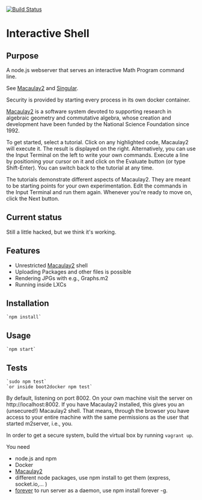 [![Build Status](https://travis-ci.org/fhinkel/InteractiveShell.svg?branch=master)](https://travis-ci.org/fhinkel/InteractiveShell)

# Interactive Shell

## Purpose

A node.js webserver that serves an interactive Math Program command line.

See [Macaulay2](http://web.macaulay2.com)  and [Singular](http://habanero.math.cornell.edu:3691/).

Security is provided by starting every process in its own docker container.

[Macaulay2](http://www.macaulay2.com) is a software system devoted to supporting research in algebraic geometry and commutative algebra, whose creation and development have been funded by the National Science Foundation since 1992.

To get started, select a tutorial. Click on any highlighted code, Macaulay2 will execute it. The result is displayed on the right. Alternatively, you can use the Input Terminal on the left to write your own commands. Execute a line by positioning your cursor on it and click on the Evaluate button (or type Shift-Enter). You can switch back to the tutorial at any time.

The tutorials demonstrate different aspects of Macaulay2. They are meant to be starting points for your own experimentation. Edit the commands in the Input Terminal and run them again. Whenever you're ready to move on, click the Next button.

## Current status

Still a little hacked, but we think it's working. 

## Features

* Unrestricted [Macaulay2](http://www.macaulay2.com) shell
* Uploading Packages and other files is possible
* Rendering JPGs with e.g., Graphs.m2
* Running inside LXCs

## Installation
    `npm install`
    
## Usage
    `npm start`

## Tests
    `sudo npm test`
    `or inside boot2docker npm test`

By default, listening on port 8002.
On your own machine visit the server on http://localhost:8002. If you have Macaulay2 installed, this gives you an (unsecured!) Macaulay2 shell.
That means, through the browser you have access to your entire machine with the same permissions as the user that started m2server, i.e., you.

In order to get a secure system, build the virtual box by running `vagrant up`.


You need 
* node.js and npm
* Docker
* [Macaulay2](http://www.macaulay2.com)
* different node packages, use npm install to get them (express, socket.io,... )
* [forever](https://github.com/nodejitsu/forever) to run server as a daemon, use npm install forever -g.




 
    
